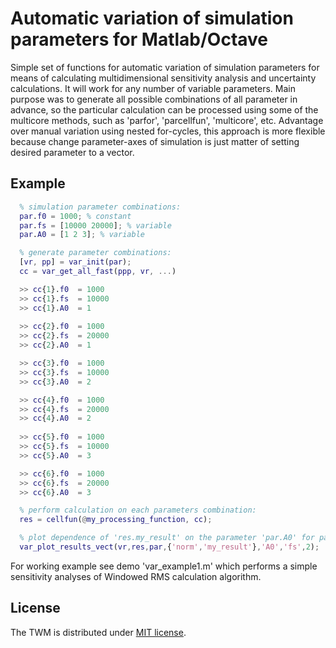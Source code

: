 # Automatic variation of simulation parameters for Matlab/Octave
Simple set of functions for automatic variation of simulation parameters for means of calculating multidimensional sensitivity analysis and uncertainty calculations. It will work for any number of variable parameters. Main purpose was to generate all possible combinations of all parameter in advance, so the particular calculation can be processed using some of the multicore methods, such as 'parfor', 'parcellfun', 'multicore', etc.
Advantage over manual variation using nested for-cycles, this approach is more flexible because change parameter-axes of simulation is just matter of setting desired parameter to a vector. 

## Example

```matlab
  % simulation parameter combinations:
  par.f0 = 1000; % constant
  par.fs = [10000 20000]; % variable
  par.A0 = [1 2 3]; % variable

  % generate parameter combinations:
  [vr, pp] = var_init(par);
  cc = var_get_all_fast(ppp, vr, ...)

  >> cc{1}.f0  = 1000
  >> cc{1}.fs  = 10000
  >> cc{1}.A0  = 1
  
  >> cc{2}.f0  = 1000
  >> cc{2}.fs  = 20000
  >> cc{2}.A0  = 1

  >> cc{3}.f0  = 1000
  >> cc{3}.fs  = 10000
  >> cc{3}.A0  = 2

  >> cc{4}.f0  = 1000
  >> cc{4}.fs  = 20000
  >> cc{4}.A0  = 2
  
  >> cc{5}.f0  = 1000
  >> cc{5}.fs  = 10000
  >> cc{5}.A0  = 3

  >> cc{6}.f0  = 1000
  >> cc{6}.fs  = 20000
  >> cc{6}.A0  = 3

  % perform calculation on each parameters combination: 
  res = cellfun(@my_processing_function, cc);

  % plot dependence of 'res.my_result' on the parameter 'par.A0' for parameter 'par.fs(2)':
  var_plot_results_vect(vr,res,par,{'norm','my_result'},'A0','fs',2);
```  

For working example see demo 'var_example1.m' which performs a simple sensitivity analyses of Windowed RMS calculation algorithm.


## License
The TWM is distributed under [MIT license](./LICENSE.txt).
